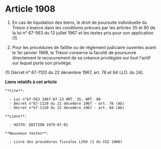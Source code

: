 # Article 1908

1. En cas de liquidation des biens, le droit de poursuite individuelle du Trésor s'exerce dans les conditions prévues par les
articles 35 et 80 de la loi n° 67-563 du 13 juillet 1967 et les textes pris pour son application (1).

2. Pour les procédures de faillite ou de règlement judiciaire ouvertes avant le 1er janvier 1968, le Trésor conserve la
faculté de poursuivre directement le recouvrement de sa créance privilégiée sur tout l'actif sur lequel porte son privilège.

(1) Décret n° 67-1120 du 22 décembre 1967, art. 78 et 84 (J.O. du 24).

**Liens relatifs à cet article**

	**Cite**:

	  - Loi n°67-563 1967-07-13 ART. 35, ART. 80
	  - Décret n°67-1120 du 22 décembre 1967 - art. 78 (Ab)
	  - Décret n°67-1120 du 22 décembre 1967 - art. 84 (Ab)

	**Liens**:

	  - HISTO: EDITION 1979-07-01

	**Nouveaux textes**:

	  - Livre des procédures fiscales L269 (1 du CGI 1908)
